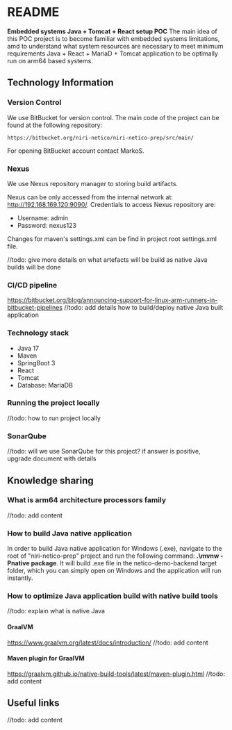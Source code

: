 # README #

**Embedded systems Java + Tomcat + React setup POC**
The main idea of this POC project is to become familiar with embedded systems limitations, amd to understand what system
resources are necessary to meet minimum requirements Java + React + MariaD + Tomcat application to be optimally run on arm64 based
systems.


## Technology Information


### Version Control

We use BitBucket for version control. The main code of the project can be found at the following repository:

    https://bitbucket.org/niri-netico/niri-netico-prep/src/main/

For opening BitBucket account contact MarkoS.


### Nexus

We use Nexus repository manager to storing build artifacts.

Nexus can be only accessed from the internal network at: http://192.168.169.120:9090/.
Credentials to access Nexus repository are:

* Username: admin
* Password: nexus123

Changes for maven's settings.xml can be find in project root settings.xml file.

//todo: give more details on what artefacts will be build as native Java builds will be done


### CI/CD pipeline
https://bitbucket.org/blog/announcing-support-for-linux-arm-runners-in-bitbucket-pipelines
//todo: add details how to build/deploy native Java built application


### Technology stack

* Java 17
* Maven
* SpringBoot 3
* React
* Tomcat
* Database: MariaDB


### Running the project locally
//todo: how to run project locally


### SonarQube
//todo: will we use SonarQube for this project? if answer is positive, upgrade document with details


## Knowledge sharing


### What is arm64 architecture processors family
//todo: add content


### How to build Java native application
In order to build Java native application for Windows (.exe), navigate to the root of "niri-netico-prep" project and run the following command:
**.\mvnw -Pnative package**. It will build .exe file in the netico-demo-backend target folder, which you can simply open on Windows and the application will run instantly.


### How to optimize Java application build with native build tools
//todo: explain what is native Java 


#### GraalVM
https://www.graalvm.org/latest/docs/introduction/
//todo: add content


#### Maven plugin for GraalVM
https://graalvm.github.io/native-build-tools/latest/maven-plugin.html
//todo: add content

## Useful links
//todo: add content
